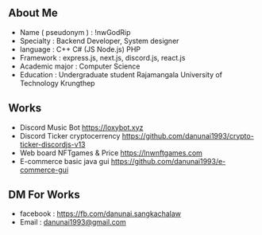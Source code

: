 


## About Me
- Name ( pseudonym ) : !nwGodRip
- Specialty : Backend Developer, System designer
- language : C++ C# (JS Node.js) PHP
- Framework : express.js, next.js, discord.js, react.js
- Academic major : Computer Science
- Education : Undergraduate student Rajamangala University of Technology Krungthep

## Works
- Discord Music Bot https://loxybot.xyz
- Discord Ticker cryptocerrency https://github.com/danunai1993/crypto-ticker-discordjs-v13
- Web board NFTgames & Price https://lnwnftgames.com
- E-commerce basic java gui https://github.com/danunai1993/e-commerce-gui

## DM For Works
- facebook : https://fb.com/danunai.sangkachalaw
- Email :  danunai1993@gmail.com
